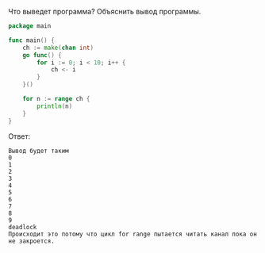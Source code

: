 Что выведет программа? Объяснить вывод программы.

```go
package main

func main() {
	ch := make(chan int)
	go func() {
		for i := 0; i < 10; i++ {
			ch <- i
		}
	}()

	for n := range ch {
		println(n)
	}
}
```

Ответ:
```
Вывод будет таким 
0
1
2
3
4
5
6
7
8
9
deadlock
Происходит это потому что цикл for range пытается читать канал пока он не закроется.
```
